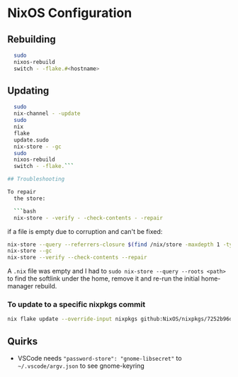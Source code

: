 # NixOS Configuration

## Rebuilding

```bash
  sudo
  nixos-rebuild
  switch - -flake.#<hostname>
```

## Updating

```bash
  sudo
  nix-channel - -update
  sudo
  nix
  flake
  update.sudo
  nix-store - -gc
  sudo
  nixos-rebuild
  switch - -flake.```

## Troubleshooting

To repair
  the store:

  ```bash
  nix-store - -verify - -check-contents - -repair
```

if a file is empty due to corruption and can't be fixed:

```bash
nix-store --query --referrers-closure $(find /nix/store -maxdepth 1 -type f -name '*.drv' -size 0) | xargs nix-store --delete --ignore-liveness
nix-store --gc
nix-store --verify --check-contents --repair
```

A `.nix` file was empty and I had to `sudo nix-store --query --roots <path>`
to find the softlink under the home, remove it and re-run the initial home-manager
rebuild.

### To update to a specific nixpkgs commit

```bash
nix flake update --override-input nixpkgs github:NixOS/nixpkgs/7252b96d60dc2ccf3971e436811cfce42b258669
```

## Quirks

- VSCode needs `"password-store": "gnome-libsecret"` to `~/.vscode/argv.json` to see gnome-keyring
